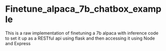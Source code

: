 # Finetune_alpaca_7b_chatbox_example
This is a raw implementation of finetuning a 7b alpaca with inference code to set it up as a RESTful api using flask and then accessing it using Node and Express
